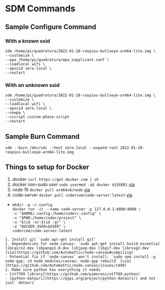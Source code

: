 
# SDM Commands

## Sample Configure Command

### With a known ssid
```
sdm /home/pi/quadratura/2022-01-28-raspios-bullseye-arm64-lite.img \
--customize \
--wpa /home/pi/quadratura/wpa_supplicant.conf \
--loadlocal wifi \
--apssid zero.local \
--restart
```
### With an unknown ssid

```
sdm /home/pi/quadratura/2022-01-28-raspios-bullseye-arm64-lite.img \
--customize \
--loadlocal wifi \
--apssid zero.local \
--nowpa \
--cscript custom-phase-script
--restart
```

## Sample Burn Command
`sdm --burn /dev/sdc --host zero.local --expand-root 2022-01-28-raspios-bullseye-arm64-lite.img `

## Things to setup for Docker
1. docker `curl https://get.docker.com | sh` 
1. docker non-sudo user `sudo usermod -aG docker ${USER}` [via](https://dev.to/elalemanyo/how-to-install-docker-and-docker-compose-on-raspberry-pi-)
1. node 16 `docker pull arm64v8/node` [via](https://hub.docker.com/r/arm64v8/node/)
1. code-server `docker pull codercom/code-server:latest` [via](https://hub.docker.com/r/codercom/code-server)
  - ```
    mkdir -p ~/.config
    docker run -it --name code-server -p 127.0.0.1:8080:8080 \
    -v "$HOME/.config:/home/coder/.config" \
    -v "$PWD:/home/coder/project" \
    -u "$(id -u):$(id -g)" \
    -e "DOCKER_USER=$USER" \
    codercom/code-server:latest
  ```
1. Install git `sudo apt-get install git`
1. Dependencies for node-canvas: `sudo apt-get install build-essential libcairo2-dev libpango1.0-dev libjpeg-dev libgif-dev librsvg2-dev` [via](https://github.com/Automattic/node-canvas#compiling)
  - Potential fix if `node-canvas` won't install: `sudo npm install -g node-gyp; cd node_modules/canvas; node-gyp rebuild` [via](https://github.com/Automattic/node-canvas/issues/1499)
1. Make sure python has everything it needs
  - [st7789 library](https://github.com/pimoroni/st7789-python)
  - [python-datauri](https://pypi.org/project/python-datauri/) and not just `datauri`
